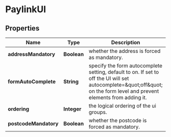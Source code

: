 

# PaylinkUI


## Properties

| Name | Type | Description | Notes |
|------------ | ------------- | ------------- | -------------|
|**addressMandatory** | **Boolean** | whether the address is forced as mandatory. |  [optional] |
|**formAutoComplete** | **String** | specify the form autocomplete setting, default to on. If set to off the UI will set autocomplete&#x3D;\&quot;off\&quot; on the form level and prevent elements from adding it. |  [optional] |
|**ordering** | **Integer** | the logical ordering of the ui groups. |  [optional] |
|**postcodeMandatory** | **Boolean** | whether the postcode is forced as mandatory. |  [optional] |



